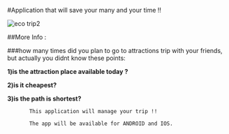 #Application that will save your many and your time !!



   ![eco trip2](https://cloud.githubusercontent.com/assets/17565537/20260592/0da9bbf6-aa63-11e6-9a3e-fbfc8d821501.png)

##More Info :

###how many times did you plan to go to attractions trip with your friends, but actually you didnt know these points:

**1)is the attraction place available today ?**

**2)is it cheapest?**

**3)is the path is shortest?**
           
           This application will manage your trip !! 

           The app will be available for ANDROID and IOS.
